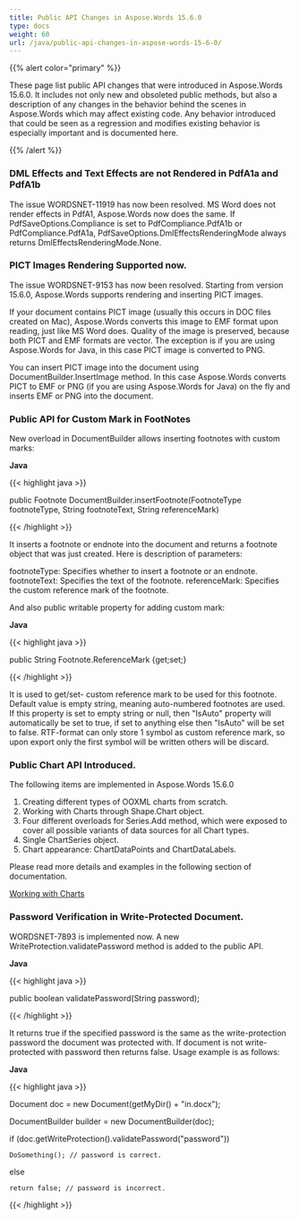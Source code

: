 ```yaml
---
title: Public API Changes in Aspose.Words 15.6.0
type: docs
weight: 60
url: /java/public-api-changes-in-aspose-words-15-6-0/
---
```


{{% alert color="primary" %}} 

These page list public API changes that were introduced in Aspose.Words 15.6.0. It includes not only new and obsoleted public methods, but also a description of any changes in the behavior behind the scenes in Aspose.Words which may affect existing code. Any behavior introduced that could be seen as a regression and modifies existing behavior is especially important and is documented here.

{{% /alert %}} 
### **DML Effects and Text Effects are not Rendered in PdfA1a and PdfA1b**
The issue WORDSNET-11919 has now been resolved. MS Word does not render effects in PdfA1, Aspose.Words now does the same. If PdfSaveOptions.Compliance is set to PdfCompliance.PdfA1b or PdfCompliance.PdfA1a, PdfSaveOptions.DmlEffectsRenderingMode always returns DmlEffectsRenderingMode.None.
### **PICT Images Rendering Supported now.**
The issue WORDSNET-9153 has now been resolved. Starting from version 15.6.0, Aspose.Words supports rendering and inserting PICT images.

If your document contains PICT image (usually this occurs in DOC files created on Mac), Aspose.Words converts this image to EMF format upon reading, just like MS Word does. Quality of the image is preserved, because both PICT and EMF formats are vector. The exception is if you are using Aspose.Words for Java, in this case PICT image is converted to PNG.

You can insert PICT image into the document using DocumentBuilder.InsertImage method. In this case Aspose.Words converts PICT to EMF or PNG (if you are using Aspose.Words for Java) on the fly and inserts EMF or PNG into the document.
### **Public API for Custom Mark in FootNotes**
New overload in DocumentBuilder allows inserting footnotes with custom marks:

**Java**

{{< highlight java >}}

 public Footnote DocumentBuilder.insertFootnote(FootnoteType footnoteType, String footnoteText, String referenceMark)

{{< /highlight >}}

It inserts a footnote or endnote into the document and returns a footnote object that was just created. Here is description of parameters:

footnoteType: Specifies whether to insert a footnote or an endnote.
footnoteText: Specifies the text of the footnote.
referenceMark: Specifies the custom reference mark of the footnote.

And also public writable property for adding custom mark:

**Java**

{{< highlight java >}}

 public String Footnote.ReferenceMark {get;set;}

{{< /highlight >}}

It is used to get/set- custom reference mark to be used for this footnote. Default value is empty string, meaning auto-numbered footnotes are used. If this property is set to empty string or null, then "IsAuto" property will automatically be set to true, if set to anything else then "IsAuto" will be set to false. RTF-format can only store 1 symbol as custom reference mark, so upon export only the first symbol will be written others will be discard.
### **Public Chart API Introduced.**
The following items are implemented in Aspose.Words 15.6.0

1. Creating different types of OOXML charts from scratch.
1. Working with Charts through Shape.Chart object.
1. Four different overloads for Series.Add method, which were exposed to cover all possible variants of data sources for all Chart types.
1. Single ChartSeries object.
1. Chart appearance: ChartDataPoints and ChartDataLabels.

Please read more details and examples in the following section of documentation.

[Working with Charts](http://www.aspose.com/docs/display/wordsjava/Working+with+Charts)
### **Password Verification in Write-Protected Document.**
WORDSNET-7893 is implemented now. A new WriteProtection.validatePassword method is added to the public API.

**Java**

{{< highlight java >}}

 public boolean validatePassword(String password);

{{< /highlight >}}

It returns true if the specified password is the same as the write-protection password the document was protected with. If document is not write-protected with password then returns false.
Usage example is as follows:

**Java**

{{< highlight java >}}

 Document doc = new Document(getMyDir() + "in.docx");

DocumentBuilder builder = new DocumentBuilder(doc);

if (doc.getWriteProtection().validatePassword("password"))

    DoSomething(); // password is correct.

else

    return false; // password is incorrect.

{{< /highlight >}}
